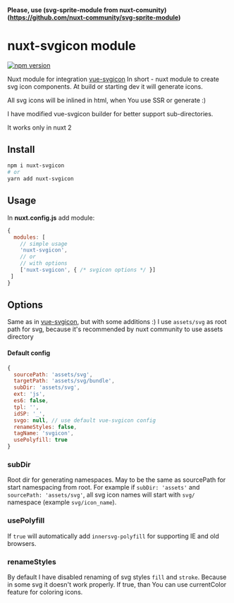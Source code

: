 #### Please, use (svg-sprite-module from nuxt-comunity)(https://github.com/nuxt-community/svg-sprite-module)

# nuxt-svgicon module

[![npm version](https://badge.fury.io/js/nuxt-svgicon.svg)](https://badge.fury.io/js/nuxt-svgicon)

Nuxt module for integration [vue-svgicon](https://github.com/MMF-FE/vue-svgicon)
In short - nuxt module to create svg icon components.
At build or starting dev it will generate icons.

All svg icons will be inlined in html, when You use SSR or generate :)

I have modified vue-svgicon builder for better support sub-directories.

It works only in nuxt 2

## Install

```bash
npm i nuxt-svgicon
# or
yarn add nuxt-svgicon
```

## Usage
In **nuxt.config.js** add module:
```js
{
  modules: [
    // simple usage
    'nuxt-svgicon',
    // or
    // with options
    ['nuxt-svgicon', { /* svgicon options */ }]
 ]
}
```

## Options
Same as in [vue-svgicon](https://github.com/MMF-FE/vue-svgicon#options), but with some additions :)
I use `assets/svg` as root path for svg, because it's recommended by nuxt community to use assets directory
#### Default config
```js
{
  sourcePath: 'assets/svg',
  targetPath: 'assets/svg/bundle',
  subDir: 'assets/svg',
  ext: 'js',
  es6: false,
  tpl: '',
  idSP: '_',
  svgo: null, // use default vue-svgicon config
  renameStyles: false,
  tagName: 'svgicon',
  usePolyfill: true
}
```
### subDir
Root dir for generating namespaces. May to be the same as sourcePath for start namespacing from root. For example if `subDir: 'assets'` and `sourcePath: 'assets/svg'`, all svg icon names will start with `svg/` namespace (example `svg/icon_name`).

### usePolyfill
If `true` will automatically add `innersvg-polyfill` for supporting IE and old browsers.

### renameStyles
By default I have disabled renaming of svg styles `fill` and `stroke`. Because in some svg it doesn't work properly. If true, than You can use currentColor feature for coloring icons.

